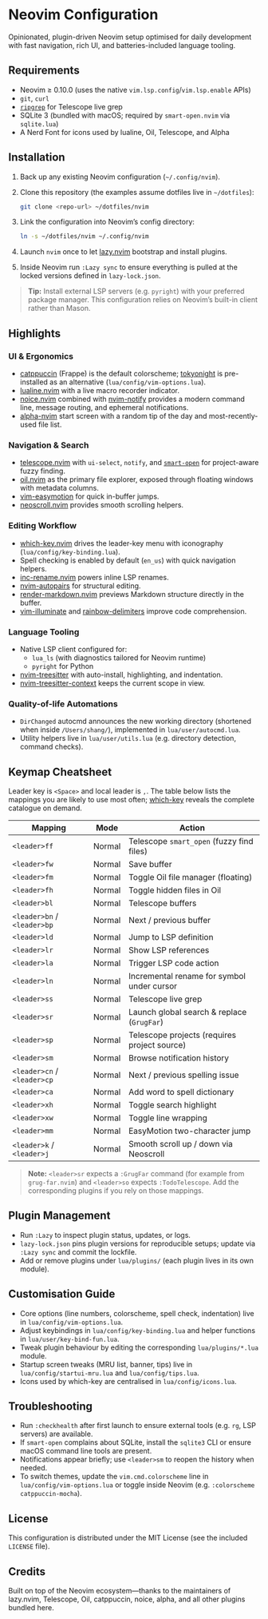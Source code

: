 # Neovim Configuration

Opinionated, plugin-driven Neovim setup optimised for daily development with fast navigation, rich UI, and batteries-included language tooling.

## Requirements

- Neovim ≥ 0.10.0 (uses the native `vim.lsp.config`/`vim.lsp.enable` APIs)
- `git`, `curl`
- [`ripgrep`](https://github.com/BurntSushi/ripgrep) for Telescope live grep
- SQLite 3 (bundled with macOS; required by `smart-open.nvim` via `sqlite.lua`)
- A Nerd Font for icons used by lualine, Oil, Telescope, and Alpha

## Installation

1. Back up any existing Neovim configuration (`~/.config/nvim`).
2. Clone this repository (the examples assume dotfiles live in `~/dotfiles`):

   ```bash
   git clone <repo-url> ~/dotfiles/nvim
   ```

3. Link the configuration into Neovim’s config directory:

   ```bash
   ln -s ~/dotfiles/nvim ~/.config/nvim
   ```

4. Launch `nvim` once to let [lazy.nvim](https://github.com/folke/lazy.nvim) bootstrap and install plugins.
5. Inside Neovim run `:Lazy sync` to ensure everything is pulled at the locked versions defined in `lazy-lock.json`.

> **Tip:** Install external LSP servers (e.g. `pyright`) with your preferred package manager. This configuration relies on Neovim’s built-in client rather than Mason.

## Highlights

### UI & Ergonomics

- [catppuccin](https://github.com/catppuccin/nvim) (Frappe) is the default colorscheme; [tokyonight](https://github.com/folke/tokyonight.nvim) is pre-installed as an alternative (`lua/config/vim-options.lua`).
- [lualine.nvim](https://github.com/nvim-lualine/lualine.nvim) with a live macro recorder indicator.
- [noice.nvim](https://github.com/folke/noice.nvim) combined with [nvim-notify](https://github.com/rcarriga/nvim-notify) provides a modern command line, message routing, and ephemeral notifications.
- [alpha-nvim](https://github.com/goolord/alpha-nvim) start screen with a random tip of the day and most-recently-used file list.

### Navigation & Search

- [telescope.nvim](https://github.com/nvim-telescope/telescope.nvim) with `ui-select`, `notify`, and [`smart-open`](https://github.com/danielfalk/smart-open.nvim) for project-aware fuzzy finding.
- [oil.nvim](https://github.com/stevearc/oil.nvim) as the primary file explorer, exposed through floating windows with metadata columns.
- [vim-easymotion](https://github.com/easymotion/vim-easymotion) for quick in-buffer jumps.
- [neoscroll.nvim](https://github.com/karb94/neoscroll.nvim) provides smooth scrolling helpers.

### Editing Workflow

- [which-key.nvim](https://github.com/folke/which-key.nvim) drives the leader-key menu with iconography (`lua/config/key-binding.lua`).
- Spell checking is enabled by default (`en_us`) with quick navigation helpers.
- [inc-rename.nvim](https://github.com/smjonas/inc-rename.nvim) powers inline LSP renames.
- [nvim-autopairs](https://github.com/windwp/nvim-autopairs) for structural editing.
- [render-markdown.nvim](https://github.com/MeanderingProgrammer/render-markdown.nvim) previews Markdown structure directly in the buffer.
- [vim-illuminate](https://github.com/RRethy/vim-illuminate) and [rainbow-delimiters](https://github.com/HiPhish/rainbow-delimiters.nvim) improve code comprehension.

### Language Tooling

- Native LSP client configured for:
  - `lua_ls` (with diagnostics tailored for Neovim runtime)
  - `pyright` for Python
- [nvim-treesitter](https://github.com/nvim-treesitter/nvim-treesitter) with auto-install, highlighting, and indentation.
- [nvim-treesitter-context](https://github.com/nvim-treesitter/nvim-treesitter-context) keeps the current scope in view.

### Quality-of-life Automations

- `DirChanged` autocmd announces the new working directory (shortened when inside `/Users/shang/`), implemented in `lua/user/autocmd.lua`.
- Utility helpers live in `lua/user/utils.lua` (e.g. directory detection, command checks).

## Keymap Cheatsheet

Leader key is `<Space>` and local leader is `,`. The table below lists the mappings you are likely to use most often; [which-key](https://github.com/folke/which-key.nvim) reveals the complete catalogue on demand.

| Mapping | Mode | Action |
| --- | --- | --- |
| `<leader>ff` | Normal | Telescope `smart_open` (fuzzy find files) |
| `<leader>fw` | Normal | Save buffer |
| `<leader>fm` | Normal | Toggle Oil file manager (floating) |
| `<leader>fh` | Normal | Toggle hidden files in Oil |
| `<leader>bl` | Normal | Telescope buffers |
| `<leader>bn` / `<leader>bp` | Normal | Next / previous buffer |
| `<leader>ld` | Normal | Jump to LSP definition |
| `<leader>lr` | Normal | Show LSP references |
| `<leader>la` | Normal | Trigger LSP code action |
| `<leader>ln` | Normal | Incremental rename for symbol under cursor |
| `<leader>ss` | Normal | Telescope live grep |
| `<leader>sr` | Normal | Launch global search & replace (`GrugFar`) |
| `<leader>sp` | Normal | Telescope projects (requires project source) |
| `<leader>sm` | Normal | Browse notification history |
| `<leader>cn` / `<leader>cp` | Normal | Next / previous spelling issue |
| `<leader>ca` | Normal | Add word to spell dictionary |
| `<leader>xh` | Normal | Toggle search highlight |
| `<leader>xw` | Normal | Toggle line wrapping |
| `<leader>mm` | Normal | EasyMotion two-character jump |
| `<leader>k` / `<leader>j` | Normal | Smooth scroll up / down via Neoscroll |

> **Note:** `<leader>sr` expects a `:GrugFar` command (for example from `grug-far.nvim`) and `<leader>so` expects `:TodoTelescope`. Add the corresponding plugins if you rely on those mappings.

## Plugin Management

- Run `:Lazy` to inspect plugin status, updates, or logs.
- `lazy-lock.json` pins plugin versions for reproducible setups; update via `:Lazy sync` and commit the lockfile.
- Add or remove plugins under `lua/plugins/` (each plugin lives in its own module).

## Customisation Guide

- Core options (line numbers, colorscheme, spell check, indentation) live in `lua/config/vim-options.lua`.
- Adjust keybindings in `lua/config/key-binding.lua` and helper functions in `lua/user/key-bind-fun.lua`.
- Tweak plugin behaviour by editing the corresponding `lua/plugins/*.lua` module.
- Startup screen tweaks (MRU list, banner, tips) live in `lua/config/startui-mru.lua` and `lua/config/tips.lua`.
- Icons used by which-key are centralised in `lua/config/icons.lua`.

## Troubleshooting

- Run `:checkhealth` after first launch to ensure external tools (e.g. `rg`, LSP servers) are available.
- If `smart-open` complains about SQLite, install the `sqlite3` CLI or ensure macOS command line tools are present.
- Notifications appear briefly; use `<leader>sm` to reopen the history when needed.
- To switch themes, update the `vim.cmd.colorscheme` line in `lua/config/vim-options.lua` or toggle inside Neovim (e.g. `:colorscheme catppuccin-mocha`).

## License

This configuration is distributed under the MIT License (see the included `LICENSE` file).

## Credits

Built on top of the Neovim ecosystem—thanks to the maintainers of lazy.nvim, Telescope, Oil, catppuccin, noice, alpha, and all other plugins bundled here.
